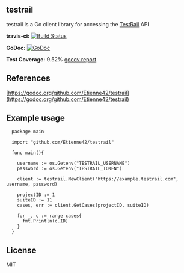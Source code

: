 testrail
--------

testrail is a Go client library for accessing the [TestRail](http://www.gurock.com/testrail/) API

**travis-ci:** [![Build Status](https://travis-ci.org/Etienne42/testrail.svg?branch=master)](https://travis-ci.org/Etienne42/testrail)

**GoDoc:** [![GoDoc](https://godoc.org/github.com/Etienne42/testrail?status.svg)](https://godoc.org/github.com/Etienne42/testrail)

**Test Coverage:** 9.52% [gocov report](https://github.com/Etienne42/testrail/blob/master/gocov.html)

References
----------
[https://godoc.org/github.com/Etienne42/testrail](https://godoc.org/github.com/Etienne42/testrail)


Example usage
-------------

```
  package main

  import "github.com/Etienne42/testrail"

  func main(){

    username := os.Getenv("TESTRAIL_USERNAME")
    password := os.Getenv("TESTRAIL_TOKEN")

    client := testrail.NewClient("https://example.testrail.com", username, password)

    projectID := 1
    suiteID := 11
    cases, err := client.GetCases(projectID, suiteID)

    for _, c := range cases{
      fmt.Println(c.ID)
    }
  }
```


License
-------

MIT
